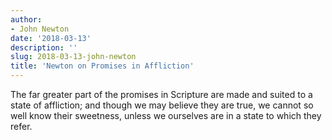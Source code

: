 ```yaml
---
author:
- John Newton
date: '2018-03-13'
description: ''
slug: 2018-03-13-john-newton
title: 'Newton on Promises in Affliction'
---
```

The far greater part of the promises in Scripture are made and suited to a state of affliction; and though we may believe they are true, we cannot so well know their sweetness, unless we ourselves are in a state to which they refer.



